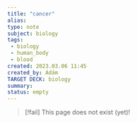 ```yaml
---
title: "cancer"
alias: 
type: note
subject: biology
tags:
 - biology
 - human_body
 - blood
created: 2023.03.06 11:45
created_by: Ádám
TARGET DECK: biology
summary: 
status: empty
---
```

> [!fail] This page does not exist (yet)!